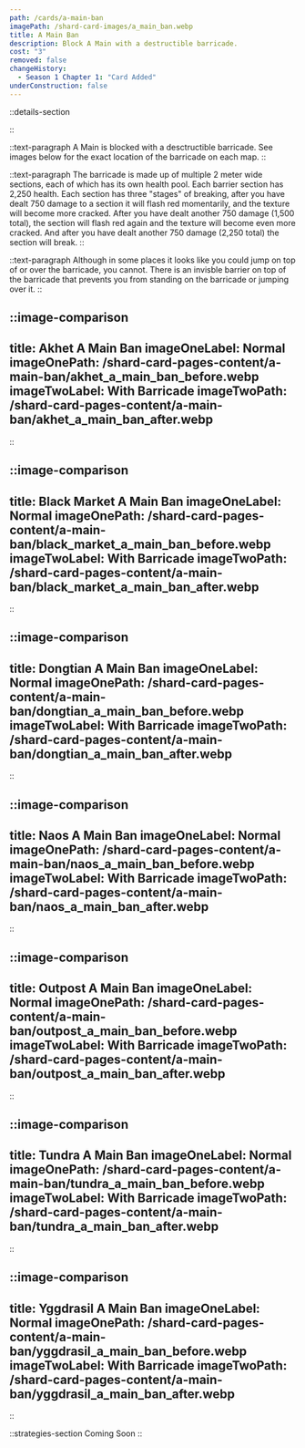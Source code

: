 ```yaml
---
path: /cards/a-main-ban
imagePath: /shard-card-images/a_main_ban.webp
title: A Main Ban
description: Block A Main with a destructible barricade.
cost: "3"
removed: false
changeHistory:
  - Season 1 Chapter 1: "Card Added"
underConstruction: false
---
```


::details-section

::

::text-paragraph
A Main is blocked with a desctructible barricade. See images below for the exact location of the barricade on each map.
::

::text-paragraph
The barricade is made up of multiple 2 meter wide sections, each of which has its own health pool. Each barrier section has 2,250 health. Each section has three "stages" of breaking, after you have dealt 750 damage to a section it will flash red momentarily, and the texture will become more cracked. After you have dealt another 750 damage (1,500 total), the section will flash red again and the texture will become even more cracked. And after you have dealt another 750 damage (2,250 total) the section will break.
::

::text-paragraph
Although in some places it looks like you could jump on top of or over the barricade, you cannot. There is an invisble barrier on top of the barricade that prevents you from standing on the barricade or jumping over it.
::

::image-comparison
---
title: Akhet A Main Ban
imageOneLabel: Normal
imageOnePath: /shard-card-pages-content/a-main-ban/akhet_a_main_ban_before.webp
imageTwoLabel: With Barricade
imageTwoPath: /shard-card-pages-content/a-main-ban/akhet_a_main_ban_after.webp
---
::

::image-comparison
---
title: Black Market A Main Ban
imageOneLabel: Normal
imageOnePath: /shard-card-pages-content/a-main-ban/black_market_a_main_ban_before.webp
imageTwoLabel: With Barricade
imageTwoPath: /shard-card-pages-content/a-main-ban/black_market_a_main_ban_after.webp
---
::

::image-comparison
---
title: Dongtian A Main Ban
imageOneLabel: Normal
imageOnePath: /shard-card-pages-content/a-main-ban/dongtian_a_main_ban_before.webp
imageTwoLabel: With Barricade
imageTwoPath: /shard-card-pages-content/a-main-ban/dongtian_a_main_ban_after.webp
---
::

::image-comparison
---
title: Naos A Main Ban
imageOneLabel: Normal
imageOnePath: /shard-card-pages-content/a-main-ban/naos_a_main_ban_before.webp
imageTwoLabel: With Barricade
imageTwoPath: /shard-card-pages-content/a-main-ban/naos_a_main_ban_after.webp
---
::

::image-comparison
---
title: Outpost A Main Ban
imageOneLabel: Normal
imageOnePath: /shard-card-pages-content/a-main-ban/outpost_a_main_ban_before.webp
imageTwoLabel: With Barricade
imageTwoPath: /shard-card-pages-content/a-main-ban/outpost_a_main_ban_after.webp
---
::

::image-comparison
---
title: Tundra A Main Ban
imageOneLabel: Normal
imageOnePath: /shard-card-pages-content/a-main-ban/tundra_a_main_ban_before.webp
imageTwoLabel: With Barricade
imageTwoPath: /shard-card-pages-content/a-main-ban/tundra_a_main_ban_after.webp
---
::

::image-comparison
---
title: Yggdrasil A Main Ban
imageOneLabel: Normal
imageOnePath: /shard-card-pages-content/a-main-ban/yggdrasil_a_main_ban_before.webp
imageTwoLabel: With Barricade
imageTwoPath: /shard-card-pages-content/a-main-ban/yggdrasil_a_main_ban_after.webp
---
::

::strategies-section
Coming Soon
::
